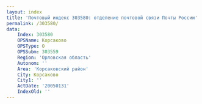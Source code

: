```yaml
---
layout: index
title: 'Почтовый индекс 303580: отделение почтовой связи Почты России'
permalink: /303580/
data:
    Index: 303580
    OPSName: Корсаково
    OPSType: О
    OPSSubm: 303559
    Region: 'Орловская область'
    Autonom: ''
    Area: 'Корсаковский район'
    City: Корсаково
    City1: ''
    ActDate: '20050131'
    IndexOld: ''
---
```

